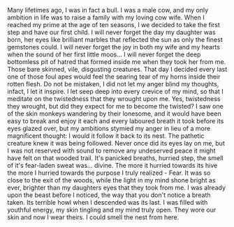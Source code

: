 Many lifetimes ago, I was in fact a bull.  I was a male cow, and my only ambition in life was to raise a family with my loving cow wife.  When I reached my
prime at the age of ten seasons, I we decided to take the first step and have our first child.  I will never forget the day my daughter was born, her eyes like brilliant
marbles that reflected the sun as only the finest gemstones could.  I will never forget the joy in both my wife and my hearts when the sound of her first little moos...
I will never forget the deep bottomless pit of hatred that formed inside me when they took her from me.  Those bare skinned, vile, disgusting creatures.  That
day I decided every last one of those foul apes would feel the searing tear of my horns inside their rotten flesh.  Do not be mistaken, I did not let my anger blind my thoughts,
infact, I let it inspire.  I let seep deep into every crevice of my mind, so that I meditate on the twistedness that they wrought upon me.  Yes, twistedness they wrought,
but did they expect for me to become the twisted?  I saw one of the skin monkeys wandering by their lonesome, and it would have been easy to break and enjoy it
each and every laboured breath it took before its eyes glazed over, but my ambitions stymied my anger in lieu of a more magnificent thought:  I would it follow it
back to its nest.  The pathetic creature knew it was being followed.  Never once did its eyes lay on me, but I was not reserved with sound to remove any undeserved
peace it might have felt on that wooded trail.  It's panicked breaths, hurried step, the smell of it's fear-laden sweat was... divine.  The more it hurried towards
its hive the more I hurried towards the purpose I truly realized - Fear.  It was so close to the exit of the woods, while the light in my mind shone bright as ever,
brighter than my daughters eyes that they took from me.  I was already upon the beast before I noticed, the way that you don't notice a breath taken.  Its terrible
howl when I descended was its last.  I was filled with youthful energy, my skin tingling and my mind truly open.  They wore our skin and now I wear theirs.  I could smell
the nest from here.
